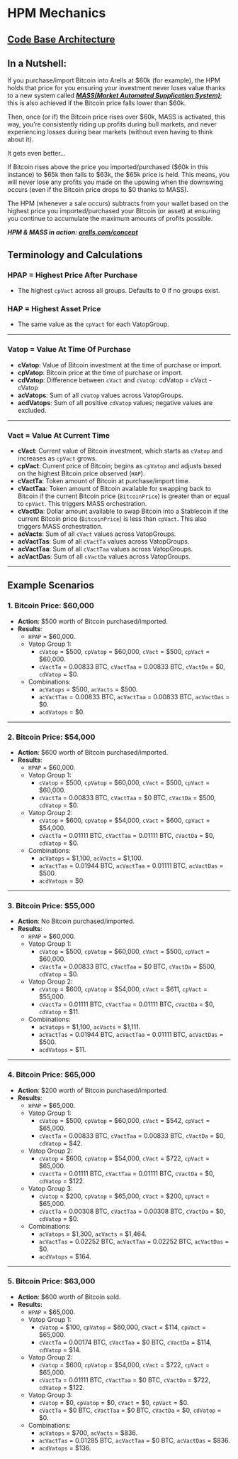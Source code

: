 # HPM Mechanics

## [Code Base Architecture](https://github.com/Art-Sells/HPM/tree/main/HPMCodeBase)

## In a Nutshell:
If you purchase/import Bitcoin into Arells at $60k (for example), the HPM holds that price for you ensuring your investment never loses value thanks to a new system called ***[MASS(Market Automated Supplication System)](https://github.com/Art-Sells/HPM/tree/main/HPMCodeBase/MASS)***; this is also achieved if the Bitcoin price falls lower than $60k.

Then, once (or if) the Bitcoin price rises over $60k, MASS is activated, this way, you’re consistently riding up profits during bull markets, and never experiencing losses during bear markets (without even having to think about it).

It gets even better…

If Bitcoin rises above the price you imported/purchased ($60k in this instance) to $65k then falls to $63k, the $65k price is held. This means, you will never lose any profits you made on the upswing when the downswing occurs (even if the Bitcoin price drops to $0 thanks to MASS).

The HPM (whenever a sale occurs) subtracts from your wallet based on the highest price you imported/purchased your Bitcoin (or asset) at ensuring you continue to accumulate the maximum amounts of profits possible.

***HPM & MASS in action: [arells.com/concept](https://arells.com/concept)***

## Terminology and Calculations

### HPAP = Highest Price After Purchase
- The highest `cpVact` across all groups. Defaults to 0 if no groups exist.

### HAP = Highest Asset Price
- The same value as the `cpVact` for each VatopGroup.

---

### Vatop = Value At Time Of Purchase
- **cVatop**: Value of Bitcoin investment at the time of purchase or import.
- **cpVatop**: Bitcoin price at the time of purchase or import.
- **cdVatop**: Difference between `cVact` and `cVatop`: cdVatop = cVact - cVatop
- **acVatops**: Sum of all `cVatop` values across VatopGroups.
- **acdVatops**: Sum of all positive `cdVatop` values; negative values are excluded.

---

### Vact = Value At Current Time
- **cVact**: Current value of Bitcoin investment, which starts as `cVatop` and increases as `cpVact` grows.
- **cpVact**: Current price of Bitcoin; begins as `cpVatop` and adjusts based on the highest Bitcoin price observed (`HAP`).
- **cVactTa**: Token amount of Bitcoin at purchase/import time.
- **cVactTaa**: Token amount of Bitcoin available for swapping back to Bitcoin if the current Bitcoin price (`BitcoinPrice`) is greater than or equal to `cpVact`. This triggers MASS orchestration.
- **cVactDa**: Dollar amount available to swap Bitcoin into a Stablecoin if the current Bitcoin price (`BitcoinPrice`) is less than `cpVact`. This also triggers MASS orchestration.
- **acVacts**: Sum of all `cVact` values across VatopGroups.
- **acVactTas**: Sum of all `cVactTa` values across VatopGroups.
- **acVactTaa**: Sum of all `cVactTaa` values across VatopGroups.
- **acVactDas**: Sum of all `cVactDa` values across VatopGroups.

---

## Example Scenarios

### 1. Bitcoin Price: $60,000
- **Action**: $500 worth of Bitcoin purchased/imported.
- **Results**:
  - `HPAP` = $60,000.
  - Vatop Group 1:
    - `cVatop` = $500, `cpVatop` = $60,000, `cVact` = $500, `cpVact` = $60,000.
    - `cVactTa` = 0.00833 BTC, `cVactTaa` = 0.00833 BTC, `cVactDa` = $0, `cdVatop` = $0.
  - Combinations:
    - `acVatops` = $500, `acVacts` = $500.
    - `acVactTas` = 0.00833 BTC, `acVactTaa` = 0.00833 BTC, `acVactDas` = $0.
    - `acdVatops` = $0.

---

### 2. Bitcoin Price: $54,000
- **Action**: $600 worth of Bitcoin purchased/imported.
- **Results**:
  - `HPAP` = $60,000.
  - Vatop Group 1:
    - `cVatop` = $500, `cpVatop` = $60,000, `cVact` = $500, `cpVact` = $60,000.
    - `cVactTa` = 0.00833 BTC, `cVactTaa` = $0 BTC, `cVactDa` = $500, `cdVatop` = $0.
  - Vatop Group 2:
    - `cVatop` = $600, `cpVatop` = $54,000, `cVact` = $600, `cpVact` = $54,000.
    - `cVactTa` = 0.01111 BTC, `cVactTaa` = 0.01111 BTC, `cVactDa` = $0, `cdVatop` = $0.
  - Combinations:
    - `acVatops` = $1,100, `acVacts` = $1,100.
    - `acVactTas` = 0.01944 BTC, `acVactTaa` = 0.01111 BTC, `acVactDas` = $500.
    - `acdVatops` = $0.

---

### 3. Bitcoin Price: $55,000
- **Action**: No Bitcoin purchased/imported.
- **Results**:
  - `HPAP` = $60,000.
  - Vatop Group 1:
    - `cVatop` = $500, `cpVatop` = $60,000, `cVact` = $500, `cpVact` = $60,000.
    - `cVactTa` = 0.00833 BTC, `cVactTaa` = $0 BTC, `cVactDa` = $500, `cdVatop` = $0.
  - Vatop Group 2:
    - `cVatop` = $600, `cpVatop` = $54,000, `cVact` = $611, `cpVact` = $55,000.
    - `cVactTa` = 0.01111 BTC, `cVactTaa` = 0.01111 BTC, `cVactDa` = $0, `cdVatop` = $11.
  - Combinations:
    - `acVatops` = $1,100, `acVacts` = $1,111.
    - `acVactTas` = 0.01944 BTC, `acVactTaa` = 0.01111 BTC, `acVactDas` = $500.
    - `acdVatops` = $11.

---

### 4. Bitcoin Price: $65,000
- **Action**: $200 worth of Bitcoin purchased/imported.
- **Results**:
  - `HPAP` = $65,000.
  - Vatop Group 1:
    - `cVatop` = $500, `cpVatop` = $60,000, `cVact` = $542, `cpVact` = $65,000.
    - `cVactTa` = 0.00833 BTC, `cVactTaa` = 0.00833 BTC, `cVactDa` = $0, `cdVatop` = $42.
  - Vatop Group 2:
    - `cVatop` = $600, `cpVatop` = $54,000, `cVact` = $722, `cpVact` = $65,000.
    - `cVactTa` = 0.01111 BTC, `cVactTaa` = 0.01111 BTC, `cVactDa` = $0, `cdVatop` = $122.
  - Vatop Group 3:
    - `cVatop` = $200, `cpVatop` = $65,000, `cVact` = $200, `cpVact` = $65,000.
    - `cVactTa` = 0.00308 BTC, `cVactTaa` = 0.00308 BTC, `cVactDa` = $0, `cdVatop` = $0.
  - Combinations:
    - `acVatops` = $1,300, `acVacts` = $1,464.
    - `acVactTas` = 0.02252 BTC, `acVactTaa` = 0.02252 BTC, `acVactDas` = $0.
    - `acdVatops` = $164.

---

### 5. Bitcoin Price: $63,000
- **Action**: $600 worth of Bitcoin sold.
- **Results**:
  - `HPAP` = $65,000.
  - Vatop Group 1:
    - `cVatop` = $100, `cpVatop` = $60,000, `cVact` = $114, `cpVact` = $65,000.
    - `cVactTa` = 0.00174 BTC, `cVactTaa` = $0 BTC, `cVactDa` = $114, `cdVatop` = $14.
  - Vatop Group 2:
    - `cVatop` = $600, `cpVatop` = $54,000, `cVact` = $722, `cpVact` = $65,000.
    - `cVactTa` = 0.01111 BTC, `cVactTaa` = $0 BTC, `cVactDa` = $722, `cdVatop` = $122.
  - Vatop Group 3:
    - `cVatop` = $0, `cpVatop` = $0, `cVact` = $0, `cpVact` = $0.
    - `cVactTa` = $0 BTC, `cVactTaa` = $0 BTC, `cVactDa` = $0, `cdVatop` = $0.
  - Combinations:
    - `acVatops` = $700, `acVacts` = $836.
    - `acVactTas` = 0.01285 BTC, `acVactTaa` = $0 BTC, `acVactDas` = $836.
    - `acdVatops` = $136.
